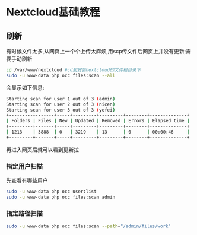 # Nextcloud基础教程

## 刷新

有时候文件太多,从网页上一个个上传太麻烦,用scp传文件后网页上并没有更新;需要手动刷新

```sh
cd /var/www/nextcloud #cd到安装nextcloud的文件根目录下
sudo -u www-data php occ files:scan --all
```
会显示如下信息:

```sh
Starting scan for user 1 out of 3 (admin)
Starting scan for user 2 out of 3 (nicen)
Starting scan for user 3 out of 3 (yefei)
+---------+-------+-----+---------+---------+--------+--------------+
| Folders | Files | New | Updated | Removed | Errors | Elapsed time |
+---------+-------+-----+---------+---------+--------+--------------+
| 1213    | 3888  | 0   | 3219    | 13      | 0      | 00:00:46     |
+---------+-------+-----+---------+---------+--------+--------------+
```

再进入网页后就可以看到更新拉

### 指定用户扫描

先查看有哪些用户

```sh
sudo -u www-data php occ user:list
sudo -u www-data php occ files:scan admin
```

### 指定路径扫描

```sh
sudo -u www-data php occ files:scan --path="/admin/files/work"
```
